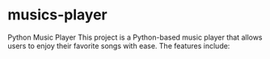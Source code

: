 # musics-player
Python Music Player This project is a Python-based music player that allows users to enjoy their favorite songs with ease. The features include:
